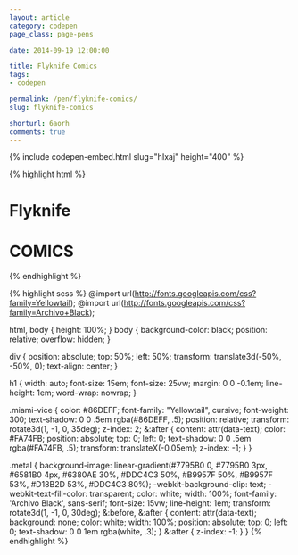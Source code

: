 ```yaml
---
layout: article
category: codepen
page_class: page-pens

date: 2014-09-19 12:00:00

title: Flyknife Comics
tags:
- codepen

permalink: /pen/flyknife-comics/
slug: flyknife-comics

shorturl: 6aorh
comments: true
---
```


{% include codepen-embed.html slug="hIxaj" height="400" %}

{% highlight html %}
<div>
  <h1 class="miami-vice" data-text="Flyknife">Flyknife</h1>
  <h1 class="metal" data-text="COMICS">COMICS</h1>
</div>
{% endhighlight %}

{% highlight scss %}
@import url(http://fonts.googleapis.com/css?family=Yellowtail);
@import url(http://fonts.googleapis.com/css?family=Archivo+Black);

html,
body {
  height: 100%;
}
body {
  background-color: black;
  position: relative;
  overflow: hidden;
}

div {
  position: absolute;
  top: 50%;
  left: 50%;
  transform: translate3d(-50%, -50%, 0);
  text-align: center;
}

h1 {
  width: auto;
  font-size: 15em;
  font-size: 25vw;
  margin: 0 0 -0.1em;
  line-height: 1em;
  word-wrap: nowrap;
}

.miami-vice {
  color: #86DEFF;
  font-family: "Yellowtail", cursive;
  font-weight: 300;
  text-shadow: 0 0 .5em rgba(#86DEFF, .5);
  position: relative;
  transform: rotate3d(1, -1, 0, 35deg);
  z-index: 2;
  &:after {
    content: attr(data-text);
    color: #FA74FB;
    position: absolute;
    top: 0;
    left: 0;
    text-shadow: 0 0 .5em rgba(#FA74FB, .5);
    transform: translateX(-0.05em);
    z-index: -1;
  }
}

.metal {
  background-image: linear-gradient(#7795B0 0, #7795B0 3px, #6581B0 4px, #6380AE 30%, #DDC4C3 50%, #B9957F 50%, #B9957F 53%, #D18B2D 53%, #DDC4C3 80%);
  -webkit-background-clip: text;
  -webkit-text-fill-color: transparent;
  color: white;
  width: 100%;
  font-family: 'Archivo Black', sans-serif;
  font-size: 15vw;
  line-height: 1em;
  transform: rotate3d(1, -1, 0, 30deg);
  &:before,
  &:after {
    content: attr(data-text);
    background: none;
    color: white;
    width: 100%;
    position: absolute;
    top: 0;
    left: 0;
    text-shadow: 0 0 1em rgba(white, .3);
  }
  &:after {
    z-index: -1;
  }
}
{% endhighlight %}
